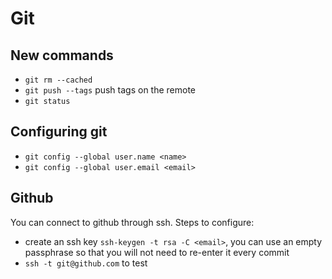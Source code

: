 # Git

## New commands
* `git rm --cached` 
* `git push --tags` push tags on the remote
* `git status`

## Configuring git
* `git config --global user.name <name>`
* `git config --global user.email <email>`

## Github
You can connect to github through ssh. Steps to configure:
* create an ssh key `ssh-keygen -t rsa -C <email>`, you can use an empty passphrase so that you will not need to re-enter it every commit
* `ssh -t git@github.com` to test
